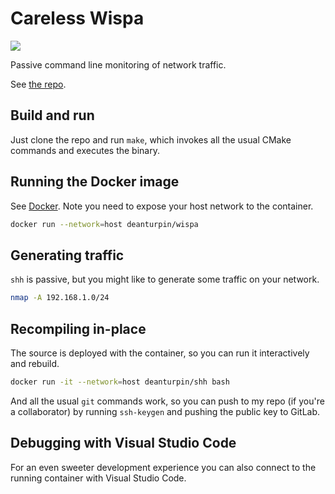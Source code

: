 # Careless Wispa

[![](https://gitlab.com/deanturpin/wispa/badges/main/pipeline.svg)](https://gitlab.com/deanturpin/wispa/-/pipelines)

Passive command line monitoring of network traffic.

See [the repo](https://gitlab.com/deanturpin/wispa).

## Build and run

Just clone the repo and run `make`, which invokes all the usual CMake commands and executes the binary.

## Running the Docker image

See [Docker](https://hub.docker.com/r/deanturpin/wispa). Note you need to expose your host network to the container.

```bash
docker run --network=host deanturpin/wispa
```

## Generating traffic

`shh` is passive, but you might like to generate some traffic on your network.

```bash
nmap -A 192.168.1.0/24
```

## Recompiling in-place

The source is deployed with the container, so you can run it interactively and rebuild.

```bash
docker run -it --network=host deanturpin/shh bash
```

And all the usual `git` commands work, so you can push to my repo (if you're a collaborator) by running `ssh-keygen` and pushing the public key to GitLab.

## Debugging with Visual Studio Code

For an even sweeter development experience you can also connect to the running container with Visual Studio Code.
